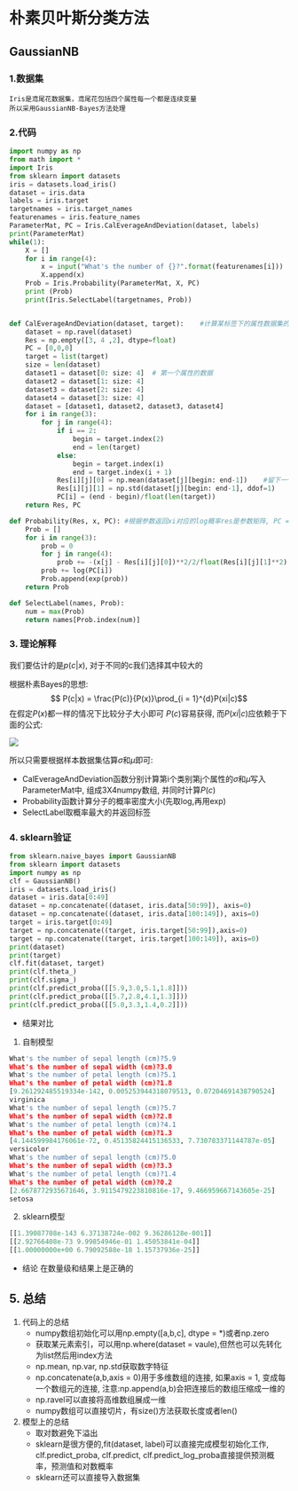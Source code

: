 # 朴素贝叶斯分类方法
## GaussianNB

### 1.数据集
```
Iris是鸢尾花数据集，鸢尾花包括四个属性每一个都是连续变量
所以采用GaussianNB-Bayes方法处理
```

### 2.代码
```py
import numpy as np
from math import *
import Iris
from sklearn import datasets
iris = datasets.load_iris()
dataset = iris.data
labels = iris.target
targetnames = iris.target_names
featurenames = iris.feature_names
ParameterMat, PC = Iris.CalEverageAndDeviation(dataset, labels)
print(ParameterMat)
while(1):
    X = []
    for i in range(4):
        x = input("What's the number of {}?".format(featurenames[i]))
        X.append(x)
    Prob = Iris.Probability(ParameterMat, X, PC)
    print (Prob)
    print(Iris.SelectLabel(targetnames, Prob))


def CalEverageAndDeviation(dataset, target):    #计算某标签下的属性数据集的方差均值矩阵i为属性j为标签
    dataset = np.ravel(dataset)
    Res = np.empty([3, 4 ,2], dtype=float)
    PC = [0,0,0]
    target = list(target)
    size = len(dataset)
    dataset1 = dataset[0: size: 4]  # 第一个属性的数据
    dataset2 = dataset[1: size: 4]
    dataset3 = dataset[2: size: 4]
    dataset4 = dataset[3: size: 4]
    dataset = [dataset1, dataset2, dataset3, dataset4]
    for i in range(3):
        for j in range(4):
            if i == 2:
                begin = target.index(2)
                end = len(target)
            else:
                begin = target.index(i)
                end = target.index(i + 1)
            Res[i][j][0] = np.mean(dataset[j][begin: end-1])    #留下一个作为验证
            Res[i][j][1] = np.std(dataset[j][begin: end-1], ddof=1)
            PC[i] = (end - begin)/float(len(target))
    return Res, PC

def Probability(Res, x, PC): #根据参数返回xi对应的log概率res是参数矩阵, PC = p(C) ，x是数据向量，返回概率向量
    Prob = []
    for i in range(3):
        prob = 0
        for j in range(4):
            prob += -(x[j] - Res[i][j][0])**2/2/float(Res[i][j][1]**2) - 0.5*log(2*pi) - log(Res[i][j][1])
        prob += log(PC[i])
        Prob.append(exp(prob))
    return Prob

def SelectLabel(names, Prob):
    num = max(Prob)
    return names[Prob.index(num)]
```
### 3. 理论解释

我们要估计的是$p(c|x)$, 对于不同的c我们选择其中较大的

根据朴素Bayes的思想:
$$  P(c|x) = \frac{P(c)}{P(x)}\prod_{i = 1}^{d}P(xi|c)$$
在假定$P(x)$都一样的情况下比较分子大小即可
$P(c)$容易获得, 而$P(xi|c)$应依赖于下面的公式:

![](http://latex.codecogs.com/gif.latex?\\P(xi|c)=\\frac{1}{\\sqrt{2\pi}\\sigma_{c,i}}\\exp{\big(-\\frac{(xi-\\mu_{c,i})^2}{2\\sigma_{c,i}^2}\\big)})

所以只需要根据样本数据集估算$\sigma$和$\mu$即可:

* CalEverageAndDeviation函数分别计算第i个类别第j个属性的$\sigma$和$\mu$写入ParameterMat中, 组成3X4numpy数组, 并同时计算$P(c)$
* Probability函数计算分子的概率密度大小(先取log,再用exp)
* SelectLabel取概率最大的并返回标签

### 4. sklearn验证
```py
from sklearn.naive_bayes import GaussianNB
from sklearn import datasets
import numpy as np
clf = GaussianNB()
iris = datasets.load_iris()
dataset = iris.data[0:49]
dataset = np.concatenate((dataset, iris.data[50:99]), axis=0)
dataset = np.concatenate((dataset, iris.data[100:149]), axis=0)
target = iris.target[0:49]
target = np.concatenate((target, iris.target[50:99]),axis=0)
target = np.concatenate((target, iris.target[100:149]), axis=0)
print(dataset)
print(target)
clf.fit(dataset, target)
print(clf.theta_)
print(clf.sigma_)
print(clf.predict_proba([[5.9,3.0,5.1,1.8]]))
print(clf.predict_proba([[5.7,2.8,4.1,1.3]]))
print(clf.predict_proba([[5.0,3.3,1.4,0.2]]))
```
* 结果对比
1. 自制模型
```py
What's the number of sepal length (cm)?5.9
What's the number of sepal width (cm)?3.0
What's the number of petal length (cm)?5.1
What's the number of petal width (cm)?1.8
[9.261292485519334e-142, 0.005253944318079513, 0.07204691438790524]
virginica
What's the number of sepal length (cm)?5.7
What's the number of sepal width (cm)?2.8
What's the number of petal length (cm)?4.1
What's the number of petal width (cm)?1.3
[4.144599984176061e-72, 0.45135824415136533, 7.730783371144787e-05]
versicolor
What's the number of sepal length (cm)?5.0
What's the number of sepal width (cm)?3.3
What's the number of petal length (cm)?1.4
What's the number of petal width (cm)?0.2
[2.6678772935671646, 3.9115479223810816e-17, 9.466959667143605e-25]
setosa
```
2. sklearn模型
```py
[[1.39087708e-143 6.37138724e-002 9.36286128e-001]]
[[2.92766408e-73 9.99854946e-01 1.45053841e-04]]
[[1.00000000e+00 6.79092588e-18 1.15737936e-25]]
```

* 结论
  在数量级和结果上是正确的

## 5. 总结
1. 代码上的总结
   * numpy数组初始化可以用np.empty([a,b,c], dtype = *)或者np.zero
   * 获取某元素索引，可以用np.where(dataset = vaule),但然也可以先转化为list然后用index方法
   * np.mean, np.var, np.std获取数字特征
   * np.concatenate(a,b,axis = 0)用于多维数组的连接, 如果axis = 1, 变成每一个数组元的连接, 注意:np.append(a,b)会把连接后的数组压缩成一维的
   * np.ravel可以直接将高维数组展成一维
   * numpy数组可以直接切片，有size()方法获取长度或者len()
2. 模型上的总结
   * 取对数避免下溢出
   * sklearn是很方便的,fit(dataset, label)可以直接完成模型初始化工作, clf.predict_proba, clf.predict, clf.predict_log_proba直接提供预测概率，预测值和对数概率
   * sklearn还可以直接导入数据集
